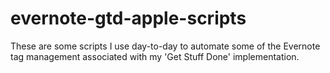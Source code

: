 # evernote-gtd-apple-scripts
These are some scripts I use day-to-day to automate some of the Evernote tag management associated with my 'Get Stuff Done' implementation.